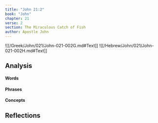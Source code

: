 ```yaml
---
title: "John 21:2"
book: "John"
chapter: 21
verse: 2
section: The Miraculous Catch of Fish
author: Apostle John
---
```

![[/Greek/John/021/John-021-002G.md#Text]]
![[/Hebrew/John/021/John-021-002H.md#Text]]

## Analysis

#### Words

#### Phrases

#### Concepts

## Reflections
